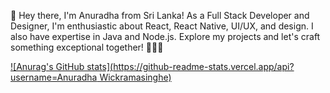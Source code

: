 👋 Hey there, I'm Anuradha from Sri Lanka! As a Full Stack Developer and Designer, I'm enthusiastic about React, React Native, UI/UX, and design. I also have expertise in Java and Node.js. Explore my projects and let's craft something exceptional together! 🚀🎨🤝

[![Anurag's GitHub stats](https://github-readme-stats.vercel.app/api?username=Anuradha Wickramasinghe)](https://github.com/anuraghazra/github-readme-stats)
